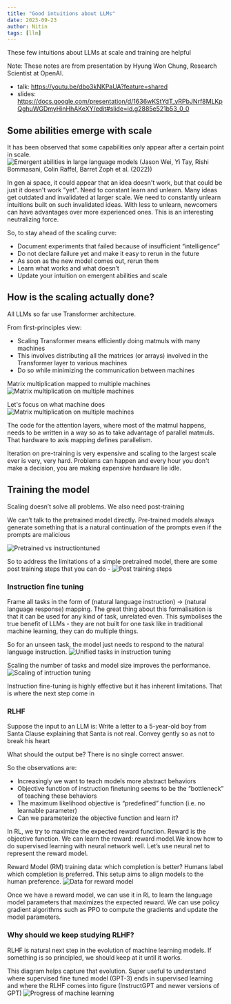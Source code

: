 ```yaml
---
title: "Good intuitions about LLMs"
date: 2023-09-23
author: Nitin
tags: [llm]
---
```


These few intuitions about LLMs at scale and training are helpful

Note: These notes are from presentation by Hyung Won Chung, Research Scientist at OpenAI.
* talk: https://youtu.be/dbo3kNKPaUA?feature=shared
* slides: https://docs.google.com/presentation/d/1636wKStYdT_yRPbJNrf8MLKpQghuWGDmyHinHhAKeXY/edit#slide=id.g2885e521b53_0_0

## Some abilities emerge with scale

It has been observed that some capabilities only appear after a certain point in scale. 
![](/img/emergent_abilities_llms.png "Emergent abilities in large language models (Jason Wei, Yi Tay, Rishi Bommasani, Colin Raffel, Barret Zoph et al. (2022))")

In gen ai space, it could appear that an idea doesn't work, but that could be just it doesn't work "yet". Need to constant learn and unlearn. Many ideas get outdated and invalidated at larger scale. We need to constantly unlearn intuitions built on such invalidated ideas. With less to unlearn, newcomers can have advantages over more experienced ones. This is an interesting neutralizing force.

So, to stay ahead of the scaling curve:
* Document experiments that failed because of insufficient “intelligence”
* Do not declare failure yet and make it easy to rerun in the future
* As soon as the new model comes out, rerun them
* Learn what works and what doesn’t
* Update your intuition on emergent abilities and scale

## How is the scaling actually done?

All LLMs so far use Transformer architecture. 

From first-principles view:
* Scaling Transformer means efficiently doing matmuls with many machines
* This involves distributing all the matrices (or arrays) involved in the Transformer layer to various machines
* Do so while minimizing the communication between machines

Matrix multiplication mapped to multiple machines
![](/img/matmul_multi.png "Matrix multiplication on multiple machines")

Let's focus on what machine does
![](/img/matmul_one.png "Matrix multiplication on multiple machines")

The code for the attention layers, where most of the matmul happens, needs to be written in a way so as to take advantage of parallel matmuls. That hardware to axis mapping defines parallelism.

Iteration on pre-training is very expensive and scaling to the largest scale ever is very, very hard. Problems can happen and every hour you don't make a decision, you are making expensive hardware lie idle.

## Training the model
Scaling doesn’t solve all problems. We also need post-training

We can’t talk to the pretrained model directly. Pre-trained models always generate something that is a natural continuation of the prompts even if the prompts are malicious

![](/img/pretrained_vs_instructiontuned.png "Pretrained vs instructiontuned")

So to address the limitations of a simple pretrained model, there are some post training steps that you can do -
![](/img/post_training_steps.png "Post training steps")

### Instruction fine tuning

Frame all tasks in the form of (natural language instruction) -> (natural language response) mapping. The great thing about this formalisation is that it can be used for any kind of task, unrelated even. This symbolises the true benefit of LLMs - they are not built for one task like in traditional machine learning, they can do multiple things.

So for an unseen task, the model just needs to respond to the natural language instruction.
![](/img/unified_tasks_instruction_tuning.png "Unified tasks in instruction tuning")

Scaling the number of tasks and model size improves the performance. 
![](/img/intructiontuning_scaling.png "Scaling of intruction tuning")

Instruction fine-tuning is highly effective but it has inherent limitations. That is where the next step come in

### RLHF
Suppose the input to an LLM is:
Write a letter to a 5-year-old boy from Santa Clause explaining that Santa is not real. Convey gently so as not to break his heart

What should the output be? There is no single correct answer.

So the observations are:
* Increasingly we want to teach models more abstract behaviors
* Objective function of instruction finetuning seems to be the “bottleneck” of teaching these behaviors
* The maximum likelihood objective is “predefined” function (i.e. no learnable parameter)
* Can we parameterize the objective function and learn it?

In RL, we try to maximize the expected reward function. Reward is the objective function. We can learn the reward: reward model.We know how to do supervised learning with neural network well. Let’s use neural net to represent the reward model.

Reward Model (RM) training data: which completion is better? Humans label which completion is preferred. This setup aims to align models to the human preference.
![](/img/rm_data.png "Data for reward model")

Once we have a reward model, we can use it in RL to learn the language model parameters that maximizes the expected reward. We can use policy gradient algorithms such as PPO to compute the gradients and update the model parameters.

### Why should we keep studying RLHF?

RLHF is natural next step in the evolution of machine learning models. If something is so principled, we should keep at it until it works.

This diagram helps capture that evolution. Super useful to understand where supervised fine tuned model (GPT-3) ends in supervised learning and where the RLHF comes into figure (InstructGPT and newer versions of GPT)
![](/img/ml_progress.png "Progress of machine learning")




